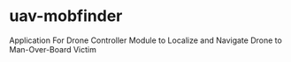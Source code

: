 # uav-mobfinder
Application For Drone Controller Module to Localize and Navigate Drone to Man-Over-Board Victim
